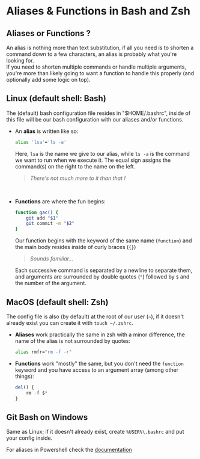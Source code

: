 # Aliases & Functions in Bash and Zsh

## Aliases or Functions ?

An alias is nothing more than text substitution, if all you need is to shorten a command down to a few characters, an alias is probably what you're looking for.  
If you need to shorten multiple commands or handle multiple arguments, you're more than likely going to want a function to handle this properly (and optionally add some logic on top).

## Linux (default shell: Bash)

The (default) bash configuration file resides in "$HOME/.bashrc", inside of this file will be our bash configuration with our aliases and/or functions.

- An **alias** is written like so:

  ```bash
  alias 'lsa'='ls -a'
  ```

  Here, `lsa` is the name we give to our alias, while `ls -a` is the command we want to run when we execute it. The equal sign assigns the command(s) on the right to the name on the left.

  > _There's not much more to it than that !_

<br>

- **Functions** are where the fun begins:

  ```bash
  function gac() {
      git add "$1"
      git commit -m "$2"
  }
  ```

  Our function begins with the keyword of the same name (`function`) and the main body resides inside of curly braces (`{}`)

  > _Sounds familiar..._

  Each successive command is separated by a newline to separate them, and arguments are surrounded by double quotes (`"`) followed by `$` and the number of the argument.

## MacOS (default shell: Zsh)

The config file is also (by default) at the root of our user (`~`), if it doesn't already exist you can create it with `touch ~/.zshrc`.

- **Aliases** work practically the same in zsh with a minor difference, the name of the alias is not surrounded by quotes:

  ```bash // 'zsh' doesn't have syntax highlighting
  alias rmfr="rm -f -r"
  ```

- **Functions** work "mostly" the same, but you don't need the `function` keyword and you have access to an argument array (among other things):

  ```javascript // same as above
  del() {
      rm -f $*
  }
  ```

## Git Bash on Windows

Same as Linux; if it doesn't already exist, create `%USER%\.bashrc` and put your config inside.

For aliases in Powershell check the [documentation](https://learn.microsoft.com/en-us/powershell/module/microsoft.powershell.core/about/about_aliases)

